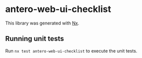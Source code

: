 # antero-web-ui-checklist

This library was generated with [Nx](https://nx.dev).

## Running unit tests

Run `nx test antero-web-ui-checklist` to execute the unit tests.
